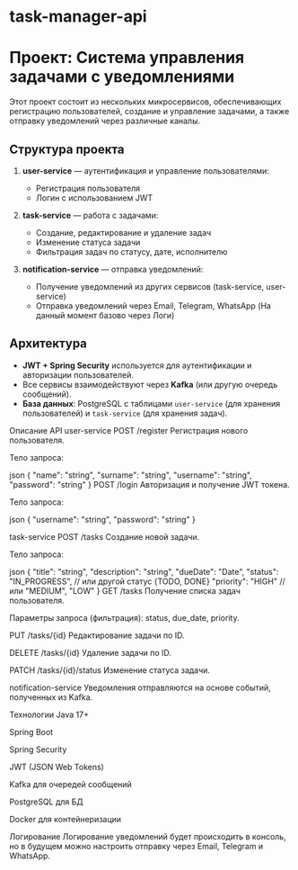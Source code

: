 # task-manager-api

# Проект: Система управления задачами с уведомлениями

Этот проект состоит из нескольких микросервисов, обеспечивающих регистрацию пользователей, создание и управление задачами, а также отправку уведомлений через различные каналы.

## Структура проекта

1. **user-service** — аутентификация и управление пользователями:
   - Регистрация пользователя
   - Логин с использованием JWT

2. **task-service** — работа с задачами:
   - Создание, редактирование и удаление задач
   - Изменение статуса задачи
   - Фильтрация задач по статусу, дате, исполнителю

3. **notification-service** — отправка уведомлений:
   - Получение уведомлений из других сервисов (task-service, user-service)
   - Отправка уведомлений через Email, Telegram, WhatsApp (На данный момент базово через Логи)

## Архитектура

- **JWT + Spring Security** используется для аутентификации и авторизации пользователей.
- Все сервисы взаимодействуют через **Kafka** (или другую очередь сообщений).
- **База данных**: PostgreSQL с таблицами `user-service` (для хранения пользователей) и `task-service` (для хранения задач).

Описание API
user-service
POST /register
Регистрация нового пользователя.

Тело запроса:

json
{
  "name": "string",
  "surname": "string",
  "username": "string",
  "password": "string"
}
POST /login
Авторизация и получение JWT токена.

Тело запроса:

json
{
  "username": "string",
  "password": "string"
}

task-service
POST /tasks
Создание новой задачи.

Тело запроса:

json
{
  "title": "string",
  "description": "string",
  "dueDate": "Date",
  "status": "IN_PROGRESS", // или другой статус {TODO, DONE}
  "priority": "HIGH" // или "MEDIUM", "LOW"
}
GET /tasks
Получение списка задач пользователя.

Параметры запроса (фильтрация): status, due_date, priority.

PUT /tasks/{id}
Редактирование задачи по ID.

DELETE /tasks/{id}
Удаление задачи по ID.

PATCH /tasks/{id}/status
Изменение статуса задачи.

notification-service
Уведомления отправляются на основе событий, полученных из Kafka.

Технологии
Java 17+

Spring Boot

Spring Security

JWT (JSON Web Tokens)

Kafka для очередей сообщений

PostgreSQL для БД

Docker для контейнеризации

Логирование
Логирование уведомлений будет происходить в консоль, но в будущем можно настроить отправку через Email, Telegram и WhatsApp.

